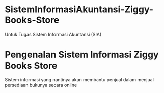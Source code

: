 # SistemInformasiAkuntansi-Ziggy-Books-Store
Untuk Tugas Sistem Informasi Akuntansi (SIA)
# Pengenalan Sistem Informasi Ziggy Books Store
Sistem informasi yang nantinya akan membantu penjual dalam menjual persediaan bukunya secara online
